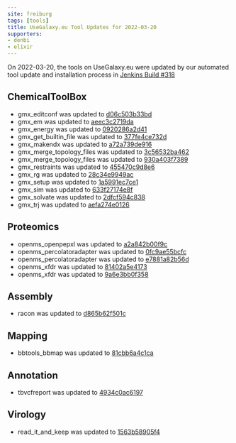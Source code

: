 ```yaml
---
site: freiburg
tags: [tools]
title: UseGalaxy.eu Tool Updates for 2022-03-20
supporters:
- denbi
- elixir
---
```


On 2022-03-20, the tools on UseGalaxy.eu were updated by our automated tool update and installation process in [Jenkins Build #318](https://build.galaxyproject.eu/job/usegalaxy-eu/job/install-tools/#318/)


## ChemicalToolBox

- gmx_editconf was updated to [d06c503b33bd](https://toolshed.g2.bx.psu.edu/view/chemteam/gmx_editconf/d06c503b33bd)
- gmx_em was updated to [aeec3c2719da](https://toolshed.g2.bx.psu.edu/view/chemteam/gmx_em/aeec3c2719da)
- gmx_energy was updated to [0920286a2d41](https://toolshed.g2.bx.psu.edu/view/chemteam/gmx_energy/0920286a2d41)
- gmx_get_builtin_file was updated to [377fe4ce732d](https://toolshed.g2.bx.psu.edu/view/chemteam/gmx_get_builtin_file/377fe4ce732d)
- gmx_makendx was updated to [a72a739de916](https://toolshed.g2.bx.psu.edu/view/chemteam/gmx_makendx/a72a739de916)
- gmx_merge_topology_files was updated to [3c56532ba462](https://toolshed.g2.bx.psu.edu/view/chemteam/gmx_merge_topology_files/3c56532ba462)
- gmx_merge_topology_files was updated to [930a403f7389](https://toolshed.g2.bx.psu.edu/view/chemteam/gmx_merge_topology_files/930a403f7389)
- gmx_restraints was updated to [455470c9d8e6](https://toolshed.g2.bx.psu.edu/view/chemteam/gmx_restraints/455470c9d8e6)
- gmx_rg was updated to [28c34e9949ac](https://toolshed.g2.bx.psu.edu/view/chemteam/gmx_rg/28c34e9949ac)
- gmx_setup was updated to [1a5991ec7ce1](https://toolshed.g2.bx.psu.edu/view/chemteam/gmx_setup/1a5991ec7ce1)
- gmx_sim was updated to [633f27174e8f](https://toolshed.g2.bx.psu.edu/view/chemteam/gmx_sim/633f27174e8f)
- gmx_solvate was updated to [2dfcf594c838](https://toolshed.g2.bx.psu.edu/view/chemteam/gmx_solvate/2dfcf594c838)
- gmx_trj was updated to [aefa274e0126](https://toolshed.g2.bx.psu.edu/view/chemteam/gmx_trj/aefa274e0126)

## Proteomics

- openms_openpepxl was updated to [a2a842b00f9c](https://toolshed.g2.bx.psu.edu/view/galaxyp/openms_openpepxl/a2a842b00f9c)
- openms_percolatoradapter was updated to [0fc9ae55bcfc](https://toolshed.g2.bx.psu.edu/view/galaxyp/openms_percolatoradapter/0fc9ae55bcfc)
- openms_percolatoradapter was updated to [e7881a82b56d](https://toolshed.g2.bx.psu.edu/view/galaxyp/openms_percolatoradapter/e7881a82b56d)
- openms_xfdr was updated to [81402a5e4173](https://toolshed.g2.bx.psu.edu/view/galaxyp/openms_xfdr/81402a5e4173)
- openms_xfdr was updated to [9a6e3bb0f358](https://toolshed.g2.bx.psu.edu/view/galaxyp/openms_xfdr/9a6e3bb0f358)

## Assembly

- racon was updated to [d865b62f501c](https://toolshed.g2.bx.psu.edu/view/bgruening/racon/d865b62f501c)

## Mapping

- bbtools_bbmap was updated to [81cbb6a4c1ca](https://toolshed.g2.bx.psu.edu/view/iuc/bbtools_bbmap/81cbb6a4c1ca)

## Annotation

- tbvcfreport was updated to [4934c0ac6197](https://toolshed.g2.bx.psu.edu/view/iuc/tbvcfreport/4934c0ac6197)

## Virology

- read_it_and_keep was updated to [1563b58905f4](https://toolshed.g2.bx.psu.edu/view/iuc/read_it_and_keep/1563b58905f4)

